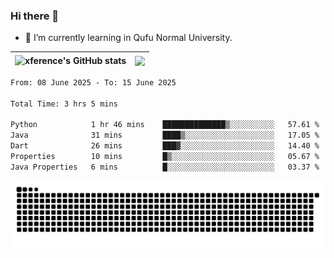 ### Hi there 👋

<!--
**xference/xference** is a ✨ _special_ ✨ repository because its `README.md` (this file) appears on your GitHub profile.

Here are some ideas to get you started:

- 🔭 I’m currently working on ...

- 👯 I’m looking to collaborate on ...
- 🤔 I’m looking for help with ...
- 💬 Ask me about ...
- 📫 How to reach me: ...
- 😄 Pronouns: ...
- ⚡ Fun fact: ...
-->
- 🌱 I’m currently learning in Qufu Normal University.


| <img src="https://github-readme-stats.vercel.app/api?username=xference&show_icons=true&theme=ambient_gradient" alt="xference's GitHub stats" align="center"/> | <img src="https://github-readme-streak-stats.herokuapp.com/?user=xference"  style="zoom:100%;" align="center"/> |
| ------------------------------------------------------------ | ------------------------------------------------------------ |

<!--START_SECTION:waka-->

```txt
From: 08 June 2025 - To: 15 June 2025

Total Time: 3 hrs 5 mins

Python            1 hr 46 mins    ██████████████▒░░░░░░░░░░   57.61 %
Java              31 mins         ████▒░░░░░░░░░░░░░░░░░░░░   17.05 %
Dart              26 mins         ███▓░░░░░░░░░░░░░░░░░░░░░   14.40 %
Properties        10 mins         █▒░░░░░░░░░░░░░░░░░░░░░░░   05.67 %
Java Properties   6 mins          █░░░░░░░░░░░░░░░░░░░░░░░░   03.37 %
```

<!--END_SECTION:waka-->

<picture>
  <source media="(prefers-color-scheme: dark)" srcset="https://raw.githubusercontent.com/xference/xference/output/github-contribution-grid-snake-dark.svg" />
  <source media="(prefers-color-scheme: light)" srcset="https://raw.githubusercontent.com/xference/xference/output/github-contribution-grid-snake.svg" />
  <img alt="github-snake" src="https://raw.githubusercontent.com/xference/xference/output/github-contribution-grid-snake.svg" />
</picture>
